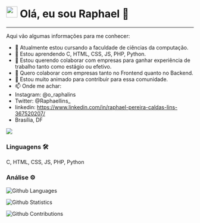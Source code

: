 




<h1><img src="https://emojis.slackmojis.com/emojis/images/1531849430/4246/blob-sunglasses.gif?1531849430" width="30"/> Olá, eu sou Raphael 👋 </h1> <hr>

Aqui vão algumas informações para me conhecer:

- 🔭 Atualmente estou cursando a faculdade de ciências da computação.
- 🌱 Estou aprendendo C, HTML, CSS, JS, PHP, Python.
- 👯 Estou querendo colaborar com empresas para ganhar experiência de trabalho tanto como estágio ou efetivo. 
- 🤔 Quero colaborar com empresas tanto no Frontend quanto no Backend.
- 💬 Estou muito animado para contribuir para essa comunidade.
- 📫 Onde me achar: 
- Instagram: @o_raphalins
- Twitter: @Raphaellins_
- linkedin: https://www.linkedin.com/in/raphael-pereira-caldas-lins-367520207/
- Brasília, DF

![](http://estruyf-github.azurewebsites.net/api/VisitorHit?user=RaphaelLins6&repo=RaphaelLins6&countColorcountColor)

### Linguagens 🛠  
C, HTML, CSS, JS, PHP, Python

### Análise ⚙️

![Github Languages](https://github-readme-stats.vercel.app/api/top-langs/?username=RaphaelLins6&layout=compact&count_private=true)

![Github Statistics](https://github-readme-stats.vercel.app/api/?username=RaphaelLins6&count_private=true&show_icons=true)

![Github Contributions](https://github-readme-streak-stats.herokuapp.com/?user=RaphaelLins6&hide_border=true)
